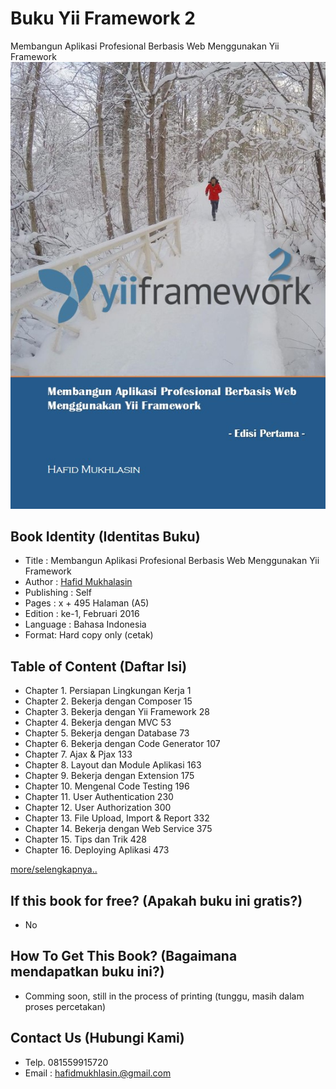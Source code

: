 # Buku Yii Framework 2
Membangun Aplikasi Profesional Berbasis Web Menggunakan Yii Framework
![cover buku](images/cover.jpg)

## Book Identity (Identitas Buku)
- Title : Membangun Aplikasi Profesional Berbasis Web Menggunakan Yii Framework
- Author : [Hafid Mukhalasin](http://hafidmukhlasin.com)
- Publishing : Self
- Pages : x + 495 Halaman (A5)
- Edition : ke-1, Februari 2016
- Language : Bahasa Indonesia
- Format: Hard copy only (cetak)

## Table of Content (Daftar Isi)

- Chapter 1. Persiapan Lingkungan Kerja	1
- Chapter 2. Bekerja dengan Composer	15
- Chapter 3. Bekerja dengan Yii Framework	28
- Chapter 4. Bekerja dengan MVC	53
- Chapter 5. Bekerja dengan Database	73
- Chapter 6. Bekerja dengan Code Generator	107
- Chapter 7. Ajax & Pjax	133
- Chapter 8. Layout dan Module Aplikasi	163
- Chapter 9. Bekerja dengan Extension	175
- Chapter 10. Mengenal Code Testing	196
- Chapter 11. User Authentication	230
- Chapter 12. User Authorization	300
- Chapter 13. File Upload, Import & Report	332
- Chapter 14. Bekerja dengan Web Service	375
- Chapter 15. Tips dan Trik	428
- Chapter 16. Deploying Aplikasi	473

[more/selengkapnya..](TOC.md)

## If this book for free? (Apakah buku ini gratis?)
- No

## How To Get This Book? (Bagaimana mendapatkan buku ini?)
- Comming soon, still in the process of printing (tunggu, masih dalam proses percetakan)

## Contact Us (Hubungi Kami)
- Telp. 081559915720
- Email : hafidmukhlasin.@gmail.com
